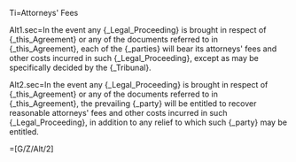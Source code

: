 Ti=Attorneys' Fees

Alt1.sec=In the event any {_Legal_Proceeding} is brought in respect of {_this_Agreement} or any of the documents referred to in {_this_Agreement}, each of the {_parties} will bear its attorneys' fees and other costs incurred in such {_Legal_Proceeding}, except as may be specifically decided by the {_Tribunal}.

Alt2.sec=In the event any {_Legal_Proceeding} is brought in respect of {_this_Agreement} or any of the documents referred to in {_this_Agreement}, the prevailing {_party} will be entitled to recover reasonable attorneys' fees and other costs incurred in such {_Legal_Proceeding}, in addition to any relief to which such {_party} may be entitled.


=[G/Z/Alt/2]

